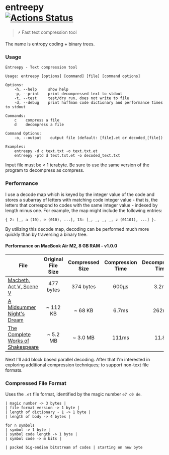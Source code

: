 entreepy<br/>
[![Actions Status](https://github.com/typio/entreepy/workflows/release/badge.svg)](https://github.com/typio/entreepy/actions)
====

> ⚡ Fast text compression tool

The name is entropy coding + binary trees.

### Usage

```
Entreepy - Text compression tool

Usage: entreepy [options] [command] [file] [command options]

Options:
    -h, --help     show help
    -p, --print    print decompressed text to stdout
    -t, --test     test/dry run, does not write to file
    -d, --debug    print huffman code dictionary and performance times to stdout

Commands:
    c    compress a file
    d    decompress a file

Command Options:
    -o, --output    output file (default: [file].et or decoded_[file])

Examples:
    entreepy -d c text.txt -o text.txt.et
    entreepy -ptd d text.txt.et -o decoded_text.txt
```

Input file must be < 1 terabyte. Be sure to use the same version of the program to decompress as compress.

### Performance

<!-- Time performance is good, memory is not optimal but still negligible. The main time bottlenecks are the heap allocations for file I/O. -->

I use a decode map which is keyed by the integer value of the code and stores a subarray of letters with matching code integer value - that is, the letters that correspond to codes with the same integer value - indexed by length minus one. For example, the map might include the following entries:

`{ 2: [_, a (10), e (010), ...], 13: [_, _, _, _, z (01101), ...] }.`

By utilizing this decode map, decoding can be performed much more quickly than by traversing a binary tree.

#### Performance on MacBook Air M2, 8 GB RAM - v1.0.0
| File | Original File Size | Compressed Size | Compression Time | Decompression Time |
| ---- | :----------------: | :-------------: | :--------------: | :----------------: |
| [Macbeth, Act V, Scene V](https://github.com/typio/entreepy/blob/main/res/nice.shakespeare.txt)   | 477 bytes | 374 bytes | 600μs | 3.2ms |
| [A Midsummer Night's Dream](https://github.com/typio/entreepy/blob/main/res/a_midsummer_nights_dream.txt) | ~ 112 KB | ~ 68 KB | 6.7ms | 262ms |
| [The Complete Works of Shakespeare](https://ocw.mit.edu/ans7870/6/6.006/s08/lecturenotes/files/t8.shakespeare.txt) | ~ 5.2 MB | ~ 3.0 MB | 111ms | 11.8s |

Next I'll add block based parallel decoding. After that I'm interested in exploring additional compression techniques; to support non-text file formats.

### Compressed File Format

Uses the `.et` file format, identified by the magic number `e7 c0 de`.

```bf
| magic number -> 3 bytes |
| file format version -> 1 byte |
| length of dictionary - 1 -> 1 byte |
| length of body -> 4 bytes |

for n symbols
| symbol -> 1 byte |
| symbol code length -> 1 byte |
| symbol code -> m bits |

| packed big-endian bitstream of codes | starting on new byte
```

